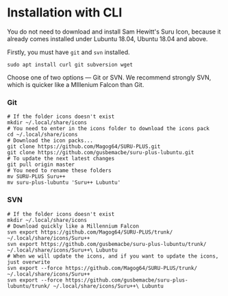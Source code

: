 # Installation with CLI

You do not need to download and install Sam Hewitt's Suru Icon, because it already comes installed under Lubuntu 18.04, Ubuntu 18.04 and above.

Firstly, you must have `git` and `svn` installed. 

```shell
sudo apt install curl git subversion wget
```

Choose one of two options — Git or SVN. We recommend strongly SVN, which is quicker like a MIllenium Falcon than Git. 

### Git

```shell
# If the folder icons doesn't exist
mkdir ~/.local/share/icons
# You need to enter in the icons folder to download the icons pack
cd ~/.local/share/icons
# Download the icon packs...
git clone https://github.com/Magog64/SURU-PLUS.git
git clone https://github.com/gusbemacbe/suru-plus-lubuntu.git
# To update the next latest changes
git pull origin master 
# You need to rename these folders
mv SURU-PLUS Suru++
mv suru-plus-lubuntu 'Suru++ Lubuntu'
```

### SVN

```shell
# If the folder icons doesn't exist
mkdir ~/.local/share/icons
# Download quickly like a Millennium Falcon
svn export https://github.com/Magog64/SURU-PLUS/trunk/ ~/.local/share/icons/Suru++
svn export https://github.com/gusbemacbe/suru-plus-lubuntu/trunk/ ~/.local/share/icons/Suru++\ Lubuntu
# When we will update the icons, and if you want to update the icons, just overwrite
svn export --force https://github.com/Magog64/SURU-PLUS/trunk/ ~/.local/share/icons/Suru++
svn export --force https://github.com/gusbemacbe/suru-plus-lubuntu/trunk/ ~/.local/share/icons/Suru++\ Lubuntu
```
